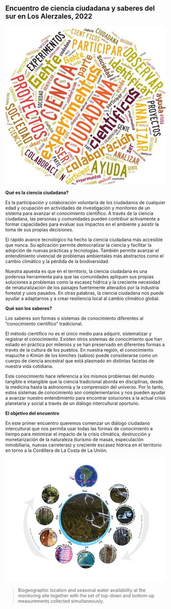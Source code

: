 ## Encuentro de ciencia ciudadana y saberes del sur en Los Alerzales, 2022

<img src="images/ciencia-ciudadana7.jpg?raw=true"/>

**Qué es la ciencia ciudadana?** 

Es la participación y colaboración voluntaria de los ciudadanos de cualquier edad y ocupación en actividades de investigación y monitoreo de un sistema para avanzar el conocimiento científico. A través de la ciencia ciudadana, las personas y comunidades pueden contribuir activamente a formar capacidades para evaluar sus impactos en el ambiente y asistir la toma de sus propias decisiones. 

El rápido avance tecnológico ha hecho la ciencia ciudadana más accesible que nunca. Su aplicación permite democratizar la ciencia y facilitar la adopción de nuevas prácticas y tecnologías. También permite avanzar el entendimiento vivencial de problemas ambientales más abstractos como el cambio climático y la pérdida de la biodiversidad. 

Nuestra apuesta es que en el territorio, la ciencia ciudadana es una poderosa herramienta para que las comunidades apliquen sus propias soluciones a problemas como la escasez hídrica y la creciente necesidad de renaturalización de los paisajes fuertemente alterados por la industria forestal y usos pasados. En otras palabras, la ciencia ciudadana nos puede ayudar a adaptarnos y a crear resiliencia local al cambio climático global.

**Qué son los saberes?**

Los saberes son formas o sistemas de conocimiento diferentes al “conocimiento científico” tradicional.

El método científico no es el único medio para adquirir, sistematizar y registrar el conocimiento. Existen otros sistemas de conocimiento que han estado en práctica por milenios y se han preservado en diferentes formas a través de la cultura de los pueblos. En nuestra región, el conocimiento mapuche o Kimün de los kimches (sabios) puede considerarse como un cuerpo de ciencia ancestral que está plasmado en distintas facetas de nuestra vida cotidiana.

Este conocimiento hace referencia a los mismos problemas del mundo tangible e intangible que la ciencia tradicional aborda en disciplinas, desde la medicina hasta la astronomía y la comprensión del universo. Por lo tanto, estos sistemas de conocimiento son complementarios y nos pueden ayudar a avanzar nuestro entendimiento para encontrar soluciones a la actual crisis planetaria y social a través de un diálogo intercultural oportuno.

**El objetivo del encuentro**

En este primer encuentro queremos comenzar un diálogo ciudadano intercultural que nos permita usar todas las formas de conocimiento a tiempo para minimizar el impacto de la crisis climática, destrucción y monetarización de la naturaleza (turismo de masas, especulación inmobiliaria, nuevas carreteras) y creciente escasez hídrica en el territorio en torno a la Cordillera de La Costa de La Unión.




<img src="images/site_diagram_v2_ES.png?raw=true"/>

> Biogeographic location and seasonal water availability at the monitoring site together with the set of top-down and bottom-up measurements collected simultaneously.

